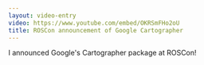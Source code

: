 ```yaml
---
layout: video-entry
video: https://www.youtube.com/embed/OKRSmFHo2oU
title: ROSCon announcement of Google Cartographer
---
```


I announced Google's Cartographer package at ROSCon!
